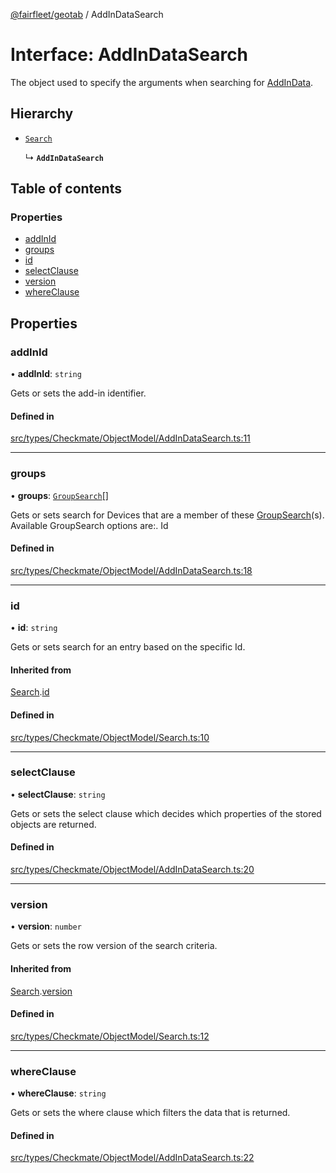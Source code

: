 [@fairfleet/geotab](../README.md) / AddInDataSearch

# Interface: AddInDataSearch

The object used to specify the arguments when searching for [AddInData](AddInData.md).

## Hierarchy

- [`Search`](Search.md)

  ↳ **`AddInDataSearch`**

## Table of contents

### Properties

- [addInId](AddInDataSearch.md#addinid)
- [groups](AddInDataSearch.md#groups)
- [id](AddInDataSearch.md#id)
- [selectClause](AddInDataSearch.md#selectclause)
- [version](AddInDataSearch.md#version)
- [whereClause](AddInDataSearch.md#whereclause)

## Properties

### addInId

• **addInId**: `string`

Gets or sets the add-in identifier.

#### Defined in

[src/types/Checkmate/ObjectModel/AddInDataSearch.ts:11](https://github.com/fairfleet/geotab/blob/ff38bfc/src/types/Checkmate/ObjectModel/AddInDataSearch.ts#L11)

___

### groups

• **groups**: [`GroupSearch`](GroupSearch.md)[]

Gets or sets search for Devices that are a member of these [GroupSearch](GroupSearch.md)(s).
 Available
 GroupSearch options are:.
 <list><item><description>Id</description></item></list>

#### Defined in

[src/types/Checkmate/ObjectModel/AddInDataSearch.ts:18](https://github.com/fairfleet/geotab/blob/ff38bfc/src/types/Checkmate/ObjectModel/AddInDataSearch.ts#L18)

___

### id

• **id**: `string`

Gets or sets search for an entry based on the specific Id.

#### Inherited from

[Search](Search.md).[id](Search.md#id)

#### Defined in

[src/types/Checkmate/ObjectModel/Search.ts:10](https://github.com/fairfleet/geotab/blob/ff38bfc/src/types/Checkmate/ObjectModel/Search.ts#L10)

___

### selectClause

• **selectClause**: `string`

Gets or sets the select clause which decides which properties of the stored objects are returned.

#### Defined in

[src/types/Checkmate/ObjectModel/AddInDataSearch.ts:20](https://github.com/fairfleet/geotab/blob/ff38bfc/src/types/Checkmate/ObjectModel/AddInDataSearch.ts#L20)

___

### version

• **version**: `number`

Gets or sets the row version of the search criteria.

#### Inherited from

[Search](Search.md).[version](Search.md#version)

#### Defined in

[src/types/Checkmate/ObjectModel/Search.ts:12](https://github.com/fairfleet/geotab/blob/ff38bfc/src/types/Checkmate/ObjectModel/Search.ts#L12)

___

### whereClause

• **whereClause**: `string`

Gets or sets the where clause which filters the data that is returned.

#### Defined in

[src/types/Checkmate/ObjectModel/AddInDataSearch.ts:22](https://github.com/fairfleet/geotab/blob/ff38bfc/src/types/Checkmate/ObjectModel/AddInDataSearch.ts#L22)
